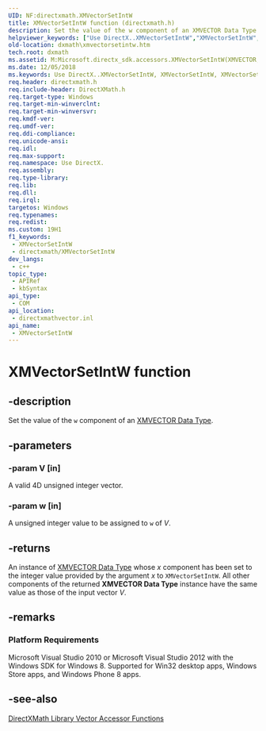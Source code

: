 ```yaml
---
UID: NF:directxmath.XMVectorSetIntW
title: XMVectorSetIntW function (directxmath.h)
description: Set the value of the w component of an XMVECTOR Data Type.
helpviewer_keywords: ["Use DirectX..XMVectorSetIntW","XMVectorSetIntW","XMVectorSetIntW method [DirectX Math Support APIs]","dxmath.xmvectorsetintw"]
old-location: dxmath\xmvectorsetintw.htm
tech.root: dxmath
ms.assetid: M:Microsoft.directx_sdk.accessors.XMVectorSetIntW(XMVECTOR,uint32_t)
ms.date: 12/05/2018
ms.keywords: Use DirectX..XMVectorSetIntW, XMVectorSetIntW, XMVectorSetIntW method [DirectX Math Support APIs], dxmath.xmvectorsetintw
req.header: directxmath.h
req.include-header: DirectXMath.h
req.target-type: Windows
req.target-min-winverclnt: 
req.target-min-winversvr: 
req.kmdf-ver: 
req.umdf-ver: 
req.ddi-compliance: 
req.unicode-ansi: 
req.idl: 
req.max-support: 
req.namespace: Use DirectX.
req.assembly: 
req.type-library: 
req.lib: 
req.dll: 
req.irql: 
targetos: Windows
req.typenames: 
req.redist: 
ms.custom: 19H1
f1_keywords:
 - XMVectorSetIntW
 - directxmath/XMVectorSetIntW
dev_langs:
 - c++
topic_type:
 - APIRef
 - kbSyntax
api_type:
 - COM
api_location:
 - directxmathvector.inl
api_name:
 - XMVectorSetIntW
---
```


# XMVectorSetIntW function


## -description

Set the value of the <code>w</code> component of an <a href="/windows/desktop/dxmath/xmvector-data-type">XMVECTOR Data Type</a>.

## -parameters

### -param V [in]

A valid 4D unsigned integer vector.

### -param w [in]

A unsigned integer value to be assigned to <code>w</code> of <i>V</i>.

## -returns

An instance of <a href="/windows/desktop/dxmath/xmvector-data-type">XMVECTOR Data Type</a> whose <i>x</i> component has been set to the integer value provided by
       the argument <i>x</i> to <code>XMVectorSetIntW</code>. All other components of the returned <b>XMVECTOR Data Type</b> instance have the same value as those of the input vector <i>V</i>.

## -remarks

<h3><a id="Platform_Requirements"></a><a id="platform_requirements"></a><a id="PLATFORM_REQUIREMENTS"></a>Platform Requirements</h3>
Microsoft Visual Studio 2010 or Microsoft Visual Studio 2012 with the Windows SDK for Windows 8. Supported for Win32 desktop apps, Windows Store apps, and Windows Phone 8 apps.

## -see-also

<a href="/windows/desktop/dxmath/ovw-xnamath-reference-functions-accessors">DirectXMath Library Vector Accessor Functions</a>